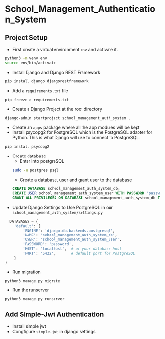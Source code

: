 # School_Management_Authentication_System

## Project Setup
- First create a virtual environment `env` and activate it.
```bash
python3 -m venv env
source env/bin/activate
```
- Install Django and Django REST Framework
```bash
pip install django djangorestframework
```
- Add a `requirements.txt` file
```bash
pip freeze > requirements.txt
```
- Create a Django Project at the root directory
```bash
django-admin startproject school_management_auth_system .
```
- Create an `apps` package where all the app modules will be kept
- Install psycopg2 for PostgreSQL which is the PostgreSQL adapter for Python. This is what Django will use to connect to PostgreSQL.
```bash
pip install psycopg2
```
- Create database
    - Enter into postgreSQL
    ```bash
    sudo -u postgres psql
    ```
    - Create a database, user and grant user to the database
    ```sql
    CREATE DATABASE school_management_auth_system_db;
    CREATE USER school_management_auth_system_user WITH PASSWORD 'password';
    GRANT ALL PRIVILEGES ON DATABASE school_management_auth_system_db TO school_management_auth_system_user;
    ```
- Update Django Settings to Use PostgreSQL in our `school_management_auth_system/settings.py`
```py
  DATABASES = {
    'default': {
        'ENGINE': 'django.db.backends.postgresql',
        'NAME': 'school_management_auth_system_db',
        'USER': 'school_management_auth_system_user',
        'PASSWORD': 'password',
        'HOST': 'localhost',  # or your database host
        'PORT': '5432',       # default port for PostgreSQL
    }
}
```
- Run migration
```bash
python3 manage.py migrate
```
- Run the runserver
```bash
python3 manage.py runserver
```

## Add Simple-Jwt Authentication
- Install simple jwt
- Congfigure `simple-jwt` in django settings
